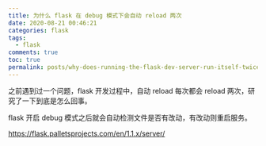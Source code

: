 ```yaml
---
title: 为什么 flask 在 debug 模式下会自动 reload 两次
date: 2020-08-21 00:46:21
categories: flask
tags:
  - flask
comments: true
toc: true
permalink: posts/why-does-running-the-flask-dev-server-run-itself-twice/
---
```


之前遇到过一个问题，flask 开发过程中，自动 reload 每次都会 reload 两次，研究了一下到底是怎么回事。

flask 开启 debug 模式之后就会自动检测文件是否有改动，有改动则重启服务。



<!-- more -->
https://flask.palletsprojects.com/en/1.1.x/server/
